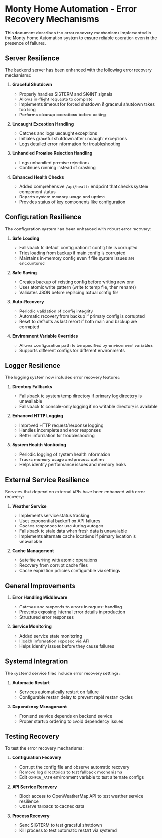# Monty Home Automation - Error Recovery Mechanisms

This document describes the error recovery mechanisms implemented in the Monty Home Automation system to ensure reliable operation even in the presence of failures.

## Server Resilience

The backend server has been enhanced with the following error recovery mechanisms:

1. **Graceful Shutdown**
   - Properly handles SIGTERM and SIGINT signals
   - Allows in-flight requests to complete
   - Implements timeout for forced shutdown if graceful shutdown takes too long
   - Performs cleanup operations before exiting

2. **Uncaught Exception Handling**
   - Catches and logs uncaught exceptions
   - Initiates graceful shutdown after uncaught exceptions
   - Logs detailed error information for troubleshooting

3. **Unhandled Promise Rejection Handling**
   - Logs unhandled promise rejections
   - Continues running instead of crashing

4. **Enhanced Health Checks**
   - Added comprehensive `/api/health` endpoint that checks system component status
   - Reports system memory usage and uptime
   - Provides status of key components like configuration

## Configuration Resilience

The configuration system has been enhanced with robust error recovery:

1. **Safe Loading**
   - Falls back to default configuration if config file is corrupted
   - Tries loading from backup if main config is corrupted
   - Maintains in-memory config even if file system issues are encountered

2. **Safe Saving**
   - Creates backup of existing config before writing new one
   - Uses atomic write pattern (write to temp file, then rename)
   - Validates JSON before replacing actual config file

3. **Auto-Recovery**
   - Periodic validation of config integrity
   - Automatic recovery from backup if primary config is corrupted
   - Reset to defaults as last resort if both main and backup are corrupted

4. **Environment Variable Overrides**
   - Allows configuration path to be specified by environment variables
   - Supports different configs for different environments

## Logger Resilience

The logging system now includes error recovery features:

1. **Directory Fallbacks**
   - Falls back to system temp directory if primary log directory is unavailable
   - Falls back to console-only logging if no writable directory is available

2. **Enhanced HTTP Logging**
   - Improved HTTP request/response logging
   - Handles incomplete and error responses
   - Better information for troubleshooting

3. **System Health Monitoring**
   - Periodic logging of system health information
   - Tracks memory usage and process uptime
   - Helps identify performance issues and memory leaks

## External Service Resilience

Services that depend on external APIs have been enhanced with error recovery:

1. **Weather Service**
   - Implements service status tracking
   - Uses exponential backoff on API failures
   - Caches responses for use during outages
   - Falls back to stale data when fresh data is unavailable
   - Implements alternate cache locations if primary location is unavailable

2. **Cache Management**
   - Safe file writing with atomic operations
   - Recovery from corrupt cache files
   - Cache expiration policies configurable via settings

## General Improvements

1. **Error Handling Middleware**
   - Catches and responds to errors in request handling
   - Prevents exposing internal error details in production
   - Structured error responses

2. **Service Monitoring**
   - Added service state monitoring
   - Health information exposed via API
   - Helps identify issues before they cause failures

## Systemd Integration

The systemd service files include error recovery settings:

1. **Automatic Restart**
   - Services automatically restart on failure
   - Configurable restart delay to prevent rapid restart cycles

2. **Dependency Management**
   - Frontend service depends on backend service
   - Proper startup ordering to avoid dependency issues

## Testing Recovery

To test the error recovery mechanisms:

1. **Configuration Recovery**
   - Corrupt the config file and observe automatic recovery
   - Remove log directories to test fallback mechanisms
   - Edit `CONFIG_PATH` environment variable to test alternate configs

2. **API Service Recovery**
   - Block access to OpenWeatherMap API to test weather service resilience
   - Observe fallback to cached data

3. **Process Recovery**
   - Send SIGTERM to test graceful shutdown
   - Kill process to test automatic restart via systemd